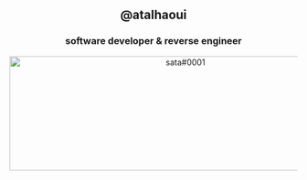 <h2 align="center">@atalhaoui</h2>
<h3 align="center">software developer & reverse engineer</h3>
<p align="center">
  <img src="https://stringfixer.com/files/1084742294.jpg" alt="sata#0001", width=600, height=200 />
</p>
